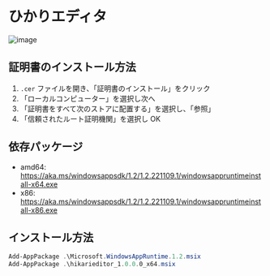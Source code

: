 # ひかりエディタ

![image](https://github.com/Himeyama/HikariEditor/assets/39254183/b4804759-b2ea-43e5-ad1b-e37805be721a)

## 証明書のインストール方法
1. `.cer` ファイルを開き、「証明書のインストール」をクリック
2. 「ローカルコンピューター」を選択し次へ 
3. 「証明書をすべて次のストアに配置する」を選択し、「参照」
4. 「信頼されたルート証明機関」を選択し OK

## 依存パッケージ
- amd64: https://aka.ms/windowsappsdk/1.2/1.2.221109.1/windowsappruntimeinstall-x64.exe
- x86: https://aka.ms/windowsappsdk/1.2/1.2.221109.1/windowsappruntimeinstall-x86.exe

## インストール方法
```ps1
Add-AppPackage .\Microsoft.WindowsAppRuntime.1.2.msix
Add-AppPackage .\hikarieditor_1.0.0.0_x64.msix
```
